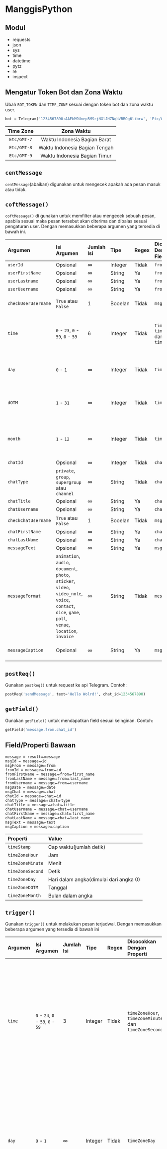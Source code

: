 # ManggisPython

## Modul

- requests
- json
- sys
- time
- datetime
- pytz
- re
- inspect

## Mengatur Token Bot dan Zona Waktu

Ubah `BOT_TOKEN` dan `TIME_ZONE` sesuai dengan token bot dan zona waktu user.

```python
bot = Telegram('1234567890:AAEbM9Unep5MSrjNGlJHZNqbVBROg6librw', 'Etc/GMT-7')
```

| Time Zone | Zona Waktu |
| :-: | :-: |
| `Etc/GMT-7` | Waktu Indonesia Bagian Barat |
| `Etc/GMT-8` | Waktu Indonesia Bagian Tengah |
| `Etc/GMT-9` | Waktu Indonesia Bagian Timur |

## `centMessage`

`centMessage`(abaikan) digunakan untuk mengecek apakah ada pesan masuk atau tidak. 

## `coftMessage()`

`coftMessage()` di gunakan untuk memfilter atau mengecek sebuah pesan, apabila sesuai maka pesan tersebut akan diterima dan dibalas sesuai pengaturan user. Dengan memasukkan beberapa argumen yang tersedia di bawah ini.

| Argumen | Isi Argumen | Jumlah Isi | Tipe | Regex | Dicocokkan Dengan Field/Properti | Deskripsi |
| :- | :- | :- | :- | :- | :- | :- |
| `userId` | Opsional | ∞ | Integer | Tidak | `fromId` | Mengecek id user. |
| `userFirstName` | Opsional | ∞ | String | Ya | `fromFirstName` | Mengecek nama depan user. |
| `userLastname` | Opsional | ∞ | String | Ya | `fromLastName` | Mengecek nama akhir user. |
| `userUsername` | Opsional | ∞ | String | Ya | `fromUsername` | Mengecek username user. |
| `checkUserUsername` | `True` atau `False` | 1 | Booelan | Tidak | `msgFrom` | Mengecek apakah user menggunakan username atau tidak. `True` untuk Ya, `False` untuk tidak. |
| `time` | `0` - `23`, `0` - `59`, `0` - `59` | 6 | Integer | Tidak | `timeZoneHour`, `timeZoneMinute` dan `timeZoneSecond` | Mengecek apakah waktu dimana pesan diterima sama seperti yang telah di atur di argumen `time`. Contoh `time=[1, 30, 30, 23, 0, 5]`, artinya hanya menerima pesan di antara jam `01.30.30` sampai `23.00.05`. |
| `day` | `0` - `1` | ∞ | Integer | Tidak | `timeZoneDay` | Mengecek apakah hari dimana pesan diterima sama seperti yang telah di atur di argumen `day`. Contoh `day=[0,5]`, artinya hanya menerima pesan di hari `Ahad` dan `Kamis`. |
| `dOTM` | `1` - `31` | ∞ | Integer | Tidak | `timeZoneDOTM` | Mengecek apakah tanggal dimana pesan diterima sama seperti yang telah di atur di argumen `dOTM`. Contoh `dOTM=[29, 3]`, artinya hanya menerima pesan di tanggal `29` dan `3`. |
| `month` | `1` - `12` | ∞ | Integer | Tidak | `timeZoneMonth` | Mengecek apakah bulan dimana pesan diterima sama seperti yang telah di atur di argumen `month`. Contoh `month=[2, 11]`, artinya hanya menerima pesan di bulan `Februari` dan `November`. |
| `chatId` | Opsional | ∞ | Integer | Tidak | `chatId` | Mengecek id chat. |
| `chatType` | `private`, `group`, `supergroup` atau `channel` | ∞ | String | Tidak | `chatType` | Mengecek tipe chat. Isi argumen bisa saja berbeda, tergantung pada tipe chat yang tersedia di `https://core.telegram.org/bots/api`. |
| `chatTitle` | Opsional | ∞ | String | Ya | `chatTitle` | Mengecek title chat. |
| `chatUsername` | Opsional | ∞ | String | Ya | `chatUsername` | Mengecek usename chat. |
| `checkChatUsername` | `True` atau `False` | 1 | Booelan | Tidak | `msgChat` | Mengecek apakah chat menggunakan username atau tidak. |
| `chatFirstName` | Opsional | ∞ | String | Ya | `chatFirstName` | Mengecek nama depan chat. |
| `chatLastName` | Opsional | ∞ | String | Ya | `chatLastName` | Mengecek nama akhir chat. |
| `messageText` | Opsional | ∞ | String | Ya | `msgText` | Mengecek teks pesan. |
| `messageFormat` | `animation`, `audio`, `document`, `photo`, `sticker`, `video`, `video_note`, `voice`, `contact`, `dice`, `game`, `poll`, `venue`, `location`, `invoice` | ∞ | String | Tidak | `message` | Mengecek format pesan. Isi argumen bisa saja berbeda, tergantung pada format pesan di `https://core.telegram.org/bots/api` |
| `messageCaption` | Opsional | ∞ | String | Ya | `msgCaption` | Mengecek caption dari pesan `animation`, `audio`, `document`, `photo`, `video`, `atau` `voice`. |

## `postReq()`

Gunakan `postReq()` untuk request ke api Telegram. Contoh:

```python
postReq('sendMessage', text='Hello Wolrd!', chat_id=1234567890)
```

## `getField()`

Gunakan `getField()` untuk mendapatkan field sesuai keinginan. Contoh:

```python
getField('message.from.chat_id')
```

## Field/Properti Bawaan

```
message = result⪼message
msgId = message⪼id
msgFrom = message⪼from
fromId = message⪼from⪼id
fromFirstName = message⪼from⪼first_name
fromLastName = message⪼from⪼last_name
fromUsername = message⪼from⪼username
msgDate = message⪼date
msgChat = message⪼chat
chatId = message⪼chat⪼id
chatType = message⪼chat⪼type
chatTitle = message⪼chat⪼title
chatUsername = message⪼chat⪼username
chatFirstName = message⪼chat⪼first_name
chatLastName = message⪼chat⪼last_name
msgText = message⪼text
msgCaption = message⪼caption
```

| Properti | Value |
| :- | :- |
| `timeStamp` | Cap waktu(jumlah detik) |
| `timeZoneHour` | Jam |
| `timeZoneMinute` | Menit |
| `timeZoneSecond` | Detik |
| `timeZoneDay` | Hari dalam angka(dimulai dari angka 0) |
| `timeZoneDOTM` | Tanggal |
| `timeZoneMonth` | Bulan dalam angka |


## `trigger()`

Gunakan `trigger()` untuk melakukan pesan terjadwal. Dengan memasukkan beberapa argumen yang tersedia di bawah ini

| Argumen | Isi Argumen | Jumlah Isi | Tipe | Regex | Dicocokkan Dengan Properti | Deskripsi |
| :- | :- | :- | :- | :- | :- | :- |
| `time` | `0` - `24`, `0` - `59`, `0` - `59` | 3 | Integer | Tidak | `timeZoneHour`, `timeZoneMinute` dan `timeZoneSecond` | Mengecek apakah waktu dimana pesan diterima sama seperti yang telah di atur di argumen `time`. Contoh `time=[1, 30, 0]`, artinya hanya menerima di jam `01.30.00`. |
| `day` | `0` - `1` | ∞ | Integer | Tidak | `timeZoneDay` | Mengecek apakah hari sekarang sama seperti yang telah di atur di argumen `day`. Contoh `day=[0,5]`, artinya hanya menerima di hari `Ahad` dan `Kamis`. |
| `dOTM` | `1` - `31` | ∞ | Integer | Tidak | `timeZoneDOTM` | Mengecek apakah tanggal sekarang sama seperti yang telah di atur di argumen `dOTM`. Contoh `dOTM=[29, 3]`, artinya hanya menerima di tanggal `29` dan `3`. |
| `month` | `1` - `12` | ∞ | Integer | Tidak | `timeZoneMonth` | Mengecek apakah bulan sekarang sama seperti yang telah di atur di argumen `month`. Contoh `month=[2, 11]`, artinya hanya menerima di bulan `Februari` dan `November`. |
| `timeStamp` | Opsional | ∞ | Integer | Tidak | `timeStamp` | Mengecek apakah `timeStamp` sekarang sama seperti yang telah di atur di argumen `timeStamp`. |

> `trigger()` mempunyai cooldown 10 detik.

## Contoh

```python
from module import Telegram

bot = Telegram('5813820925:AAEbM9Unep4MSrjMGlJHZNqbVKROg9librw', 'Etc/GMT-7')

while True:
    if bot.centMessage:
        if bot.coftMessage(messageText=['/start'], chatType=['private']):
            bot.postReq('sendMessage', reply_to_message_id=bot.msgId, chat_id=bot.chatId, text='Hai kak!')
        elif bot.coftMessage(messageFormat=['photo']):
            bot.postReq('sendMessage', text='Hemm...', chat_id=bot.getField('message.chat.id'))
        elif bot.coftMessage(messageText=['/time'], time=[7, 18, 00, 9, 53, 00]):
            bot.postReq('sendMessage', chat_id=bot.chatId, text='Saat ini bot online!')
        elif bot.coftMessage(messageText=['/time']):
            bot.postReq('sendMessage', chat_id=bot.chatId, text='Saat ini bot offline!')
        elif bot.coftMessage(messageFormat=['contact']):
            bot.postReq('sendMessage', chat_id=bot.chatId, text='Nomor siapa itu kak?', reply_to_message_id=bot.msgId)
        elif bot.coftMessage(messageText=['/namadepan'], userFirstName=['admin']):
            bot.postReq('sendMessage', chat_id=bot.chatId, text=f'Anda adalah {bot.fromFirstName}')
        elif bot.coftMessage(messageText=['/namadepan']):
            bot.postReq('sendMessage', chat_id=bot.chatId, text='Anda bukan admin\!, silahkan ubah nama depan anda dengan *admin*', parse_mode='MarkdownV2')
        elif bot.coftMessage(messageText=['/day'], day=[3]):
            bot.postReq('sendMessage', text='Sekarang hari rabu!', chat_id=bot.chatId)
        elif bot.coftMessage(messageText=['/start'], chatType=['group'], chatTitle=['Tes Bot']):
            bot.postReq('sendMessage', chat_i=bot.chatId, text=f'Hai member group{bot.chatTitle}')
    if bot.trigger(time=[21, 10, 00], dOTM=[34] day=[0], month=[1, 2]):
        bot.postReq('sendMessage', chat_id=bot.chatId, text='Sekarang jam 21:10:00!')
```

Agar lebih mudah untuk dipahami bisa di tulis seperti di bawah ini

```python
from module import Telegram

bot = Telegram('5813820925:AAEbM9Unep4MSrjMGlJHZNqbVKROg9librw', 'Etc/GMT-7')

while True:
    if bot.centMessage:
        if bot.coftMessage(messageText=['/start'], chatType=['private']):
            bot.postReq('sendMessage', reply_to_message_id=bot.msgId, chat_id=bot.chatId, text='Hai kak!')
            
        elif bot.coftMessage(messageFormat=['photo']):
            bot.postReq('sendMessage', text='Hemm...', chat_id=bot.getField('message.chat.id'))
            
        elif bot.coftMessage(messageText=['/time'], time=[7, 18, 00, 9, 53, 00]):
            bot.postReq('sendMessage', chat_id=bot.chatId, text='Saat ini bot online!')
            
        elif bot.coftMessage(messageText=['/time']):
            bot.postReq('sendMessage', chat_id=bot.chatId, text='Saat ini bot offline!')
            
        elif bot.coftMessage(messageFormat=['contact']):
            bot.postReq('sendMessage', chat_id=bot.chatId, text='Nomor siapa itu kak?', reply_to_message_id=bot.msgId)
            
        elif bot.coftMessage(messageText=['/namadepan'], userFirstName=['admin']):
            bot.postReq('sendMessage', chat_id=bot.chatId, text=f'Anda adalah {bot.fromFirstName}')
            
        elif bot.coftMessage(messageText=['/namadepan']):
            bot.postReq('sendMessage', chat_id=bot.chatId, text='Anda bukan admin\!, silahkan ubah nama depan anda dengan *admin*', parse_mode='MarkdownV2')
            
        elif bot.coftMessage(messageText=['/day'], day=[3]):
            bot.postReq('sendMessage', text='Sekarang hari rabu!', chat_id=bot.chatId)
            
        elif bot.coftMessage(messageText=['/start'], chatType=['group'], chatTitle=['Tes Bot']):
            bot.postReq('sendMessage', chat_i=bot.chatId, text=f'Hai member group{bot.chatTitle}')
            
    if bot.trigger(time=[21, 10, 00], dOTM=[34] day=[0], month=[1, 2]):
        bot.postReq('sendMessage', chat_id=bot.chatId, text='Sekarang jam 21:10:00!')
```

## Lisensi

Lihat lisensi di file LICENSE